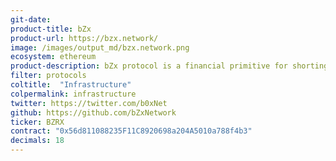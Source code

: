 ```yaml
---
git-date:
product-title: bZx
product-url: https://bzx.network/
image: /images/output_md/bzx.network.png
ecosystem: ethereum
product-description: bZx protocol is a financial primitive for shorting, leverage, borrowing, and lending that empowers decentralized blockchain applications.
filter: protocols
coltitle:  "Infrastructure"
colpermalink: infrastructure
twitter: https://twitter.com/b0xNet
github: https://github.com/bZxNetwork
ticker: BZRX
contract: "0x56d811088235F11C8920698a204A5010a788f4b3"
decimals: 18
---
```

